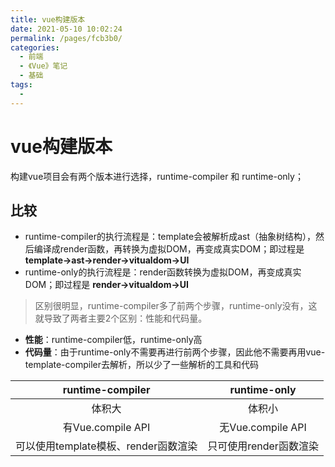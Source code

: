 ```yaml
---
title: vue构建版本
date: 2021-05-10 10:02:24
permalink: /pages/fcb3b0/
categories:
  - 前端
  - 《Vue》笔记
  - 基础
tags:
  - 
---
```


# vue构建版本

构建vue项目会有两个版本进行选择，runtime-compiler 和 runtime-only；
<!-- more -->

## 比较

- runtime-compiler的执行流程是：template会被解析成ast（抽象树结构），然后编译成render函数，再转换为虚拟DOM，再变成真实DOM；即过程是 **template->ast->render->vitualdom->UI**
- runtime-only的执行流程是：render函数转换为虚拟DOM，再变成真实DOM；即过程是 **render->vitualdom->UI**

> 区别很明显，runtime-compiler多了前两个步骤，runtime-only没有，这就导致了两者主要2个区别：性能和代码量。

- **性能**：runtime-compiler低，runtime-only高
- **代码量**：由于runtime-only不需要再进行前两个步骤，因此他不需要再用vue-template-compiler去解析，所以少了一些解析的工具和代码

|  runtime-compiler   | runtime-only  |
|  :----:  | :----:  |
| 体积大  | 体积小 |
|有Vue.compile API  | 无Vue.compile API |
| 可以使用template模板、render函数渲染  | 只可使用render函数渲染 |
